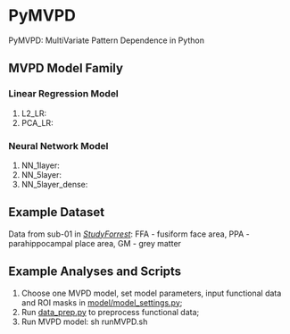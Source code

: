 # PyMVPD

PyMVPD: MultiVariate Pattern Dependence in Python

## MVPD Model Family
### Linear Regression Model
1. L2_LR:
2. PCA_LR:

### Neural Network Model
1. NN_1layer:
2. NN_5layer:
3. NN_5layer_dense:

##  Example Dataset
Data from sub-01 in [_StudyForrest_](http://studyforrest.org): FFA - fusiform face area, PPA - parahippocampal place area, GM - grey matter

##  Example Analyses and Scripts
1. Choose one MVPD model, set model parameters, input functional data and ROI masks in [model/model_settings.py](model/model_settings.py);
2. Run [data_prep.py](mvpd/data_prep.py) to preprocess functional data;
3. Run MVPD model: 
          sh runMVPD.sh
     


